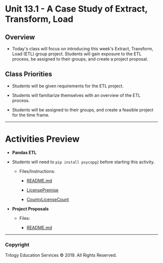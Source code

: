 # Unit 13.1 - A Case Study of Extract, Transform, Load

## Overview

* Today's class will focus on introducing this week's Extract, Transform, Load (ETL) group project. Students will gain exposure to the ETL process, be assigned to their groups, and create a project proposal.

## Class Priorities

* Students will be given requirements for the ETL project.

* Students will familiarize themselves with an overview of the ETL process.

* Students will be assigned to their groups, and create a feasible project for the time frame.

- - -

# Activities Preview

* **Pandas ETL**
* Students will need to `pip install psycopg2` before starting this activity.

  * Files/Instructions:

    * [README.md](Activities/02-Stu_ETL_Pandas_Local/README.md)

    * [LicensePremise](Activities/02-Stu_ETL_Pandas_Local/Resources/LicensePremise.csv)

    * [CountyLicenseCount](Activities/02-Stu_ETL_Pandas_Local/Resources/CountyLicenseCount.csv)

* **Project Proposals**

  * Files:

    * [README.md](../Supplemental/ProjectGuideLines/README.md)

- - -

### Copyright

Trilogy Education Services © 2019. All Rights Reserved.
